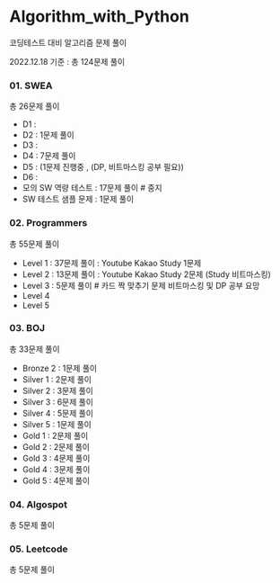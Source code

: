 # Algorithm_with_Python

코딩테스트 대비 알고리즘 문제 풀이

2022.12.18 기준 :  총 124문제 풀이



### 01. SWEA

총 26문제 풀이

- D1 :
- D2 : 1문제 풀이
- D3 :
- D4 : 7문제 풀이 
- D5 : (1문제 진행중 , (DP, 비트마스킹 공부 필요))
- D6 :
- 모의 SW 역량 테스트 : 17문제 풀이    # 중지
- SW 테스트 샘플 문제 : 1문제 풀이



### 02. Programmers

총 55문제 풀이

- Level 1  :  37문제 풀이      : Youtube Kakao Study 1문제
- Level 2  :  13문제 풀이      : Youtube Kakao Study 2문제 (Study 비트마스킹)
- Level 3  :  5문제 풀이 # 카드 짝 맞추기 문제 비트마스킹 및 DP 공부 요망 
- Level 4
- Level 5



### 03. BOJ

총 33문제 풀이

- Bronze 2 : 1문제 풀이
- Silver 1 : 2문제 풀이
- Silver 2 : 3문제 풀이
- Silver 3 : 6문제 풀이
- Silver 4 : 5문제 풀이
- Silver 5 : 1문제 풀이
- Gold 1 : 2문제 풀이
- Gold 2 : 2문제 풀이
- Gold 3 : 4문제 풀이
- Gold 4 : 3문제 풀이
- Gold 5 : 4문제 풀이



### 04. Algospot

총 5문제 풀이



### 05. Leetcode

총 5문제 풀이